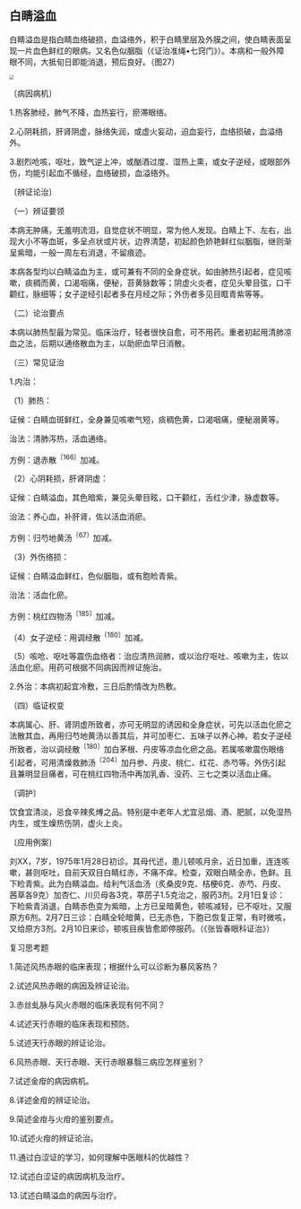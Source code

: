 ## 白睛溢血

白睛溢血是指白睛血络破损，血溢络外，积于白睛里层及外膜之间，使白睛表面呈现一片血色鲜红的眼病。又名色似胭脂（《证治准绳•七窍门》）。本病和一般外障眼不同，大抵旬日即能消退，预后良好。（图27）

<img src="./img/27.jpg" style="zoom:50%;" />

〔病因病机〕

1.热客肺经，肺气不降，血热妄行，瘀滞眼络。

2.心阴耗损，肝肾阴虚，脉络失润，或虚火妄动，迫血妄行，血络损破，血溢络外。

3.剧烈呛咳，呕吐，致气逆上冲，或酗酒过度、湿热上熏，或女子逆经，或眼部外伤，均能引起血不循经，血络破损，血溢络外。

〔辨证论治〕

（一）辨证要领

本病无肿痛，无羞明流泪，自觉症状不明显，常为他人发现。白睛上下、左右，出现大小不等血斑，多呈点状或片状，边界清楚，初起颜色娇艳鲜红似胭脂，继则渐呈紫暗，一般一周左右消退，不留痕迹。

本病各型均以白睛溢血为主，或可兼有不同的全身症状。如由肺热引起者，症见咳嗽，痰稠而黄，口渴咽痛，便秘，苔黄脉数等；阴虚火炎者，症见头晕目弦，口干颧红，脉细等；女子逆经引起者多在月经之际；外伤者多见目眶青紫等等。

（二）论治要点

本病以肺热型最为常见。临床治疗，轻者很快自愈，可不用药。重者初起用清肺凉血之法，后期以通络散血为主，以助瘀血早日消散。

（三）常见证治

1.内治：

（1）肺热：

证候：白睛血斑鲜红，全身兼见咳嗽气短，痰稠色黄，口渴咽痛，便秘溺黄等。

治法：清肺泻热，活血通络。

方例：退赤散<sup>〔166〕</sup>加减。

（2）心阴耗损，肝肾阴虚：

证候：白睛溢血，其色暗紫，兼见头晕目眩，口干颧红，舌红少津，脉虚数等。

治法：养心血，补肝肾，佐以活血消瘀。

方例：归芍地黄汤<sup>〔67〕</sup>加减。

（3）外伤络损：

证候：白睛溢血鲜红，色似胭脂，或有胞睑青紫。

治法：活血化瘀。

方例：桃红四物汤<sup>〔185〕</sup>加减。

（4）女子逆经：用调经散<sup>〔180〕</sup>加减。

（5）咳呛、呕吐等震伤血络者：治应清热润肺，或以治疗呕吐、咳嗽为主，佐以活血化瘀。用药可根据不同病因而辨证施治。

2.外治：本病初起宜冷敷，三日后酌情改为热敷。

（四）临证权变

本病属心、肝、肾阴虚所致者，亦可无明显的诱因和全身症状，可先以活血化瘀之法散其血，再用归芍地黄汤以善其后，并可加枣仁、五味子以养心神。若女子逆经所致者，治以调经散<sup>〔180〕</sup>加白茅根、丹皮等凉血化瘀之品。若属咳嗽震伤眼络引起者，可用清燥救肺汤<sup>〔204〕</sup>加丹参、丹皮、桃仁、红花、赤芍等。外伤引起且兼明显目痛者，可在桃红四物汤中再加乳香、没药、三七之类以活血止痛。

〔调护〕

饮食宜清淡，忌食辛辣炙煿之品。特别是中老年人尤宜忌烟、酒、肥腻，以免湿热内生，或生燥热伤阴，虚火上炎。

〔应用例案〕

刘XX，7岁，1975年1月28日初诊。其母代述，患儿顿咳月余，近日加重，连连咳嗽，甚则呕吐，自前天双目白睛红赤，不痛不痒。检查，双眼白睛全赤，色鲜。且下睑青紫。此为白睛溢血。给利气活血汤（炙桑皮9克、桔梗6克、赤芍、丹皮、茜草各9克）加杏仁、川贝母各3克，葶苈子1.5克治之，服药3剂。2月1日复诊：下睑紫青消退，白睛赤色变为紫暗，上方已呈暗黄色，顿咳减轻，已不呕吐，又服原方6剂。2月7日三诊：白睛全轮暗黄，已无赤色，下胞已恢复正常，有时微咳，又给原方3剂。2月10日来诊，顿咳目疾皆愈即停服药。（《张皆春眼科证治》）

复习思考题

1.简述风热赤眼的临床表现；根据什么可以诊断为暴风客热？

2.试述风热赤眼的病因及辨证论治。

3.赤丝虬脉与风火赤眼的临床表现有何不同？

4.试述天行赤眼的临床表现和预防。

5.试述天行赤眼的辨证论治。

6.风热赤眼、天行赤眼、天行赤眼暴翳三病应怎样鉴别？

7.试述金疳的病因病机。

8.详述金疳的辨证论治。

9.简述金疳与火疳的鉴别要点。

10.试述火疳的辨证论治。

11.通过白涩证的学习，如何理解中医眼科的优越性？

12.试述白涩证的病因病机及治疗。

13.试述白睛溢血的病因与治疗。